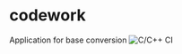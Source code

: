 # codework
Application for base conversion
![C/C++ CI](https://github.com/99002550/codework/workflows/C/C++%20CI/badge.svg)
